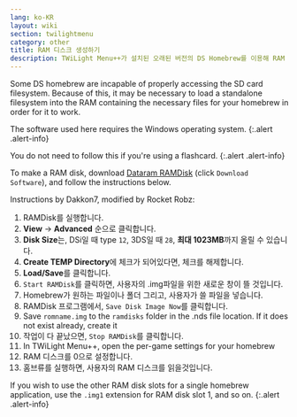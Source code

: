 ```yaml
---
lang: ko-KR
layout: wiki
section: twilightmenu
category: other
title: RAM 디스크 생성하기
description: TWiLight Menu++가 설치된 오래된 버전의 DS Homebrew를 이용해 RAM 디스크를 만드는 방법
---
```


Some DS homebrew are incapable of properly accessing the SD card filesystem. Because of this, it may be necessary to load a standalone filesystem into the RAM containing the necessary files for your homebrew in order for it to work.

The software used here requires the Windows operating system.
{:.alert .alert-info}

You do not need to follow this if you're using a flashcard.
{:.alert .alert-info}

To make a RAM disk, download [Dataram RAMDisk](https://web.archive.org/web/20240923165935/https://memory.dataram.com/products-and-services/software/ramdisk#freeware) (click `Download Software`), and follow the instructions below.

Instructions by Dakkon7, modified by Rocket Robz:

1. RAMDisk를 실행합니다.
1. **View** -> **Advanced** 순으로 클릭합니다.
1. **Disk Size**는, DSi일 때 type `12`, 3DS일 때 `28`, **최대 1023MB**까지 올릴 수 있습니다.
1. **Create TEMP Directory**에 체크가 되어있다면, 체크를 해제합니다.
1. **Load/Save**를 클릭합니다.
1. `Start RAMDisk`를 클릭하면, 사용자의 .img파일을 위한 새로운 창이 뜰 것입니다.
1. Homebrew가 원하는 파일이나 폴더 그리고, 사용자가 쓸 파일을 넣습니다.
1. RAMDisk 프로그램에서, `Save Disk Image Now`를 클릭합니다.
1. Save `romname.img` to the `ramdisks` folder in the .nds file location. If it does not exist already, create it
1. 작업이 다 끝났으면, `Stop RAMDisk`를 클릭합니다.
1. In TWiLight Menu++, open the per-game settings for your homebrew
1. RAM 디스크를 0으로 설정합니다.
1. 홈브류를 실행하면, 사용자의 RAM 디스크를 읽을것입니다.

If you wish to use the other RAM disk slots for a single homebrew application, use the `.img1` extension for RAM disk slot 1, and so on.
{:.alert .alert-info}
